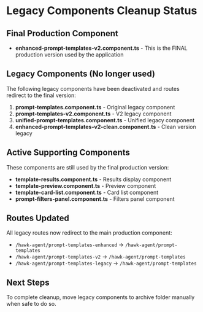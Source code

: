 # Legacy Components Cleanup Status

## Final Production Component
- **enhanced-prompt-templates-v2.component.ts** - This is the FINAL production version used by the application

## Legacy Components (No longer used)
The following legacy components have been deactivated and routes redirect to the final version:

1. **prompt-templates.component.ts** - Original legacy component
2. **prompt-templates-v2.component.ts** - V2 legacy component  
3. **unified-prompt-templates.component.ts** - Unified legacy component
4. **enhanced-prompt-templates-v2-clean.component.ts** - Clean version legacy

## Active Supporting Components
These components are still used by the final production version:
- **template-results.component.ts** - Results display component
- **template-preview.component.ts** - Preview component
- **template-card-list.component.ts** - Card list component
- **prompt-filters-panel.component.ts** - Filters panel component

## Routes Updated
All legacy routes now redirect to the main production component:
- `/hawk-agent/prompt-templates-enhanced` → `/hawk-agent/prompt-templates`
- `/hawk-agent/prompt-templates-v2` → `/hawk-agent/prompt-templates` 
- `/hawk-agent/prompt-templates-legacy` → `/hawk-agent/prompt-templates`

## Next Steps
To complete cleanup, move legacy components to archive folder manually when safe to do so.